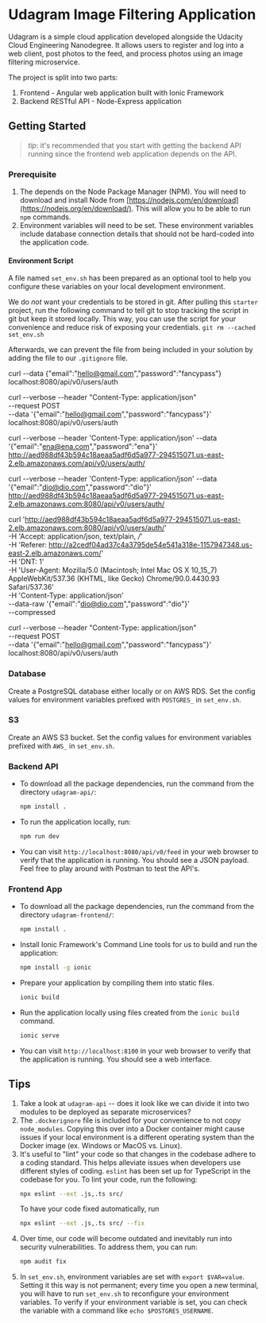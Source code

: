 # Udagram Image Filtering Application

Udagram is a simple cloud application developed alongside the Udacity Cloud Engineering Nanodegree. It allows users to register and log into a web client, post photos to the feed, and process photos using an image filtering microservice.

The project is split into two parts:
1. Frontend - Angular web application built with Ionic Framework
2. Backend RESTful API - Node-Express application

## Getting Started
> _tip_: it's recommended that you start with getting the backend API running since the frontend web application depends on the API.

### Prerequisite
1. The depends on the Node Package Manager (NPM). You will need to download and install Node from [https://nodejs.com/en/download](https://nodejs.org/en/download/). This will allow you to be able to run `npm` commands.
2. Environment variables will need to be set. These environment variables include database connection details that should not be hard-coded into the application code.
#### Environment Script
A file named `set_env.sh` has been prepared as an optional tool to help you configure these variables on your local development environment.
 
We do _not_ want your credentials to be stored in git. After pulling this `starter` project, run the following command to tell git to stop tracking the script in git but keep it stored locally. This way, you can use the script for your convenience and reduce risk of exposing your credentials.
`git rm --cached set_env.sh`

Afterwards, we can prevent the file from being included in your solution by adding the file to our `.gitignore` file.

curl --data {"email":"hello@gmail.com","password":"fancypass"} localhost:8080/api/v0/users/auth

curl --verbose --header "Content-Type: application/json" \
  --request POST \
  --data '{"email":"hello@gmail.com","password":"fancypass"}' \
  localhost:8080/api/v0/users/auth

curl --verbose --header 'Content-Type: application/json' --data '{"email":"ena@ena.com","password":"ena"}' http://aed988df43b594c18aeaa5adf6d5a977-294515071.us-east-2.elb.amazonaws.com/api/v0/users/auth/



curl --verbose --header 'Content-Type: application/json' --data '{"email":"dio@dio.com","password":"dio"}' http://aed988df43b594c18aeaa5adf6d5a977-294515071.us-east-2.elb.amazonaws.com:8080/api/v0/users/auth/

curl 'http://aed988df43b594c18aeaa5adf6d5a977-294515071.us-east-2.elb.amazonaws.com:8080/api/v0/users/auth/' \
  -H 'Accept: application/json, text/plain, */*' \
  -H 'Referer: http://a2cedf04ad37c4a3795de54e541a318e-1157947348.us-east-2.elb.amazonaws.com/' \
  -H 'DNT: 1' \
  -H 'User-Agent: Mozilla/5.0 (Macintosh; Intel Mac OS X 10_15_7) AppleWebKit/537.36 (KHTML, like Gecko) Chrome/90.0.4430.93 Safari/537.36' \
  -H 'Content-Type: application/json' \
  --data-raw '{"email":"dio@dio.com","password":"dio"}' \
  --compressed


curl --verbose --header "Content-Type: application/json" \
  --request POST \
  --data '{"email":"hello@gmail.com","password":"fancypass"}' \
  localhost:8080/api/v0/users/auth

### Database
Create a PostgreSQL database either locally or on AWS RDS. Set the config values for environment variables prefixed with `POSTGRES_` in `set_env.sh`.

### S3
Create an AWS S3 bucket. Set the config values for environment variables prefixed with `AWS_` in `set_env.sh`.

### Backend API
* To download all the package dependencies, run the command from the directory `udagram-api/`:
    ```bash
    npm install .
    ```
* To run the application locally, run:
    ```bash
    npm run dev
    ```
* You can visit `http://localhost:8080/api/v0/feed` in your web browser to verify that the application is running. You should see a JSON payload. Feel free to play around with Postman to test the API's.

### Frontend App
* To download all the package dependencies, run the command from the directory `udagram-frontend/`:
    ```bash
    npm install .
    ```
* Install Ionic Framework's Command Line tools for us to build and run the application:
    ```bash
    npm install -g ionic
    ```
* Prepare your application by compiling them into static files.
    ```bash
    ionic build
    ```
* Run the application locally using files created from the `ionic build` command.
    ```bash
    ionic serve
    ```
* You can visit `http://localhost:8100` in your web browser to verify that the application is running. You should see a web interface.

## Tips
1. Take a look at `udagram-api` -- does it look like we can divide it into two modules to be deployed as separate microservices?
2. The `.dockerignore` file is included for your convenience to not copy `node_modules`. Copying this over into a Docker container might cause issues if your local environment is a different operating system than the Docker image (ex. Windows or MacOS vs. Linux).
3. It's useful to "lint" your code so that changes in the codebase adhere to a coding standard. This helps alleviate issues when developers use different styles of coding. `eslint` has been set up for TypeScript in the codebase for you. To lint your code, run the following:
    ```bash
    npx eslint --ext .js,.ts src/
    ```
    To have your code fixed automatically, run
    ```bash
    npx eslint --ext .js,.ts src/ --fix
    ```
4. Over time, our code will become outdated and inevitably run into security vulnerabilities. To address them, you can run:
    ```bash
    npm audit fix
    ```
5. In `set_env.sh`, environment variables are set with `export $VAR=value`. Setting it this way is not permanent; every time you open a new terminal, you will have to run `set_env.sh` to reconfigure your environment variables. To verify if your environment variable is set, you can check the variable with a command like `echo $POSTGRES_USERNAME`.

